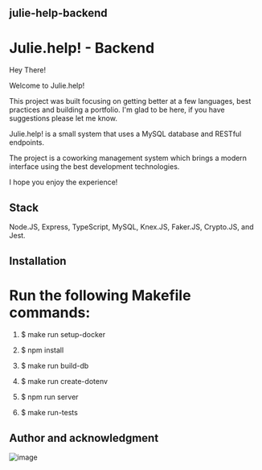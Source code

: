 ## julie-help-backend

# Julie.help! - Backend

Hey There!

Welcome to Julie.help!

This project was built focusing on getting better at a few languages, best practices and building a portfolio.
I'm glad to be here, if you have suggestions please let me know.

Julie.help! is a small system that uses a MySQL database and RESTful endpoints.

The project is a coworking management system which brings a modern interface using the best development technologies.

I hope you enjoy the experience!

## Stack

Node.JS, Express, TypeScript, MySQL, Knex.JS, Faker.JS, Crypto.JS, and Jest.

## Installation

# Run the following Makefile commands:

1. $ make run setup-docker

2. $ npm install

3. $ make run build-db

4. $ make run create-dotenv

5. $ npm run server

6. $ make run-tests

## Author and acknowledgment

<!-- Since 2020 developing websites and systems using JavaScript. Currently in Brazil.

Core: HTML, CSS and JS. I believe that when you know the core everything else becomes easier.
CSS Architecture: BEM http://getbem.com/introduction/ 
Including in CSS: Flexbox and Grid https://as-one.github.io/check-everyday/#/css 
CSS Preprocessor: SCSS 
Framework: Bootstrap 5 
Package manager: npm 
CMS: WordPress, Gutenberg, ACF, and other WordPress plugins 
Design Tools: Adobe XD and Figma 

Versioning:
CLI: git
Flow: GitFlow
Tool: Sublime Merge 

JavaSprint ES6: 
Fundamentals and Browser: https://as-one.github.io/check-everyday/#/js 
Preprocessor: TypeScript https://as-one.github.io/check-everyday/#/ts 
Code Style: Prettier and ESLint in VS Code 
Testing: Jest and Cypress
Framework: Node, Express, Vue and React 

Agile methodologies:
Scrum
Unit testing
TDD
Pair programming
Sprints 
Kanban 
Planning Poker  -->

![image](https://user-images.githubusercontent.com/64810972/155801465-2f9f1bc4-5504-418b-a5a9-552ce95d6a88.png)

